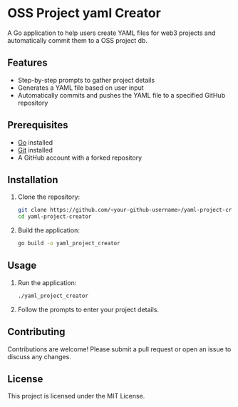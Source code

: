# OSS Project yaml Creator

A Go application to help users create YAML files for web3 projects and automatically commit them to a OSS project db.

## Features

- Step-by-step prompts to gather project details
- Generates a YAML file based on user input
- Automatically commits and pushes the YAML file to a specified GitHub repository

## Prerequisites

- [Go](https://golang.org/dl/) installed
- [Git](https://git-scm.com/downloads) installed
- A GitHub account with a forked repository

## Installation

1. Clone the repository:

    ```sh
    git clone https://github.com/<your-github-username>/yaml-project-creator.git
    cd yaml-project-creator
    ```

2. Build the application:

    ```sh
    go build -o yaml_project_creator
    ```

## Usage

1. Run the application:

    ```sh
    ./yaml_project_creator
    ```

2. Follow the prompts to enter your project details.

## Contributing

Contributions are welcome! Please submit a pull request or open an issue to discuss any changes.

## License

This project is licensed under the MIT License.

